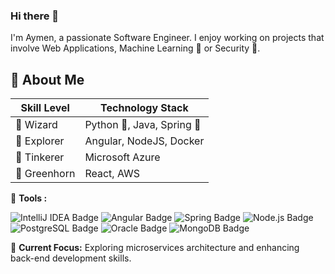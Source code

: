 ### Hi there 👋

I'm Aymen, a passionate Software Engineer.
I enjoy working on projects that involve Web Applications, Machine Learning 🤖 or Security 🔐.

## 🚀 About Me

| **Skill Level** | **Technology Stack**                   |
|-----------------|---------------------------------------|
| 🌟 Wizard        | Python 💖, Java, Spring 🌻          |
| 🚀 Explorer      | Angular, NodeJS, Docker                 |
| 🧰 Tinkerer      | Microsoft Azure                 |
| 🌱 Greenhorn     | React, AWS      |

🔧 **Tools :** 

![IntelliJ IDEA Badge](https://img.shields.io/badge/IntelliJ%20IDEA-000?logo=intellijidea&logoColor=fff&style=flat-square) ![Angular Badge](https://img.shields.io/badge/Angular-0F0F11?logo=angular&logoColor=fff&style=flat-square) ![Spring Badge](https://img.shields.io/badge/Spring-6DB33F?logo=spring&logoColor=fff&style=flat-square) ![Node.js Badge](https://img.shields.io/badge/Node.js-393?logo=nodedotjs&logoColor=fff&style=flat-square) ![PostgreSQL Badge](https://img.shields.io/badge/PostgreSQL-4169E1?logo=postgresql&logoColor=fff&style=flat-square) ![Oracle Badge](https://img.shields.io/badge/Oracle-F80000?logo=oracle&logoColor=fff&style=flat-square) ![MongoDB Badge](https://img.shields.io/badge/MongoDB-47A248?logo=mongodb&logoColor=fff&style=flat-square)

🚀 **Current Focus:** Exploring microservices architecture and enhancing back-end development skills.


<!-- Optional: Add GitHub Stats or any other badges -->

<!-- ![Your GitHub Stats](https://github-readme-stats.vercel.app/api?username=YourGitHubUsername&show_icons=true) -->

<!-- Optional: Add a cool gif or image -->



<!--
**Jaguar16/Jaguar16** is a ✨ _special_ ✨ repository because its `README.md` (this file) appears on your GitHub profile.

Here are some ideas to get you started:

- 🔭 I’m currently working on ...
- 🌱 I’m currently learning ...
- 👯 I’m looking to collaborate on ...
- 🤔 I’m looking for help with ...
- 💬 Ask me about ...
- 📫 How to reach me: ...
- 😄 Pronouns: ...
- ⚡ Fun fact: ...
-->
